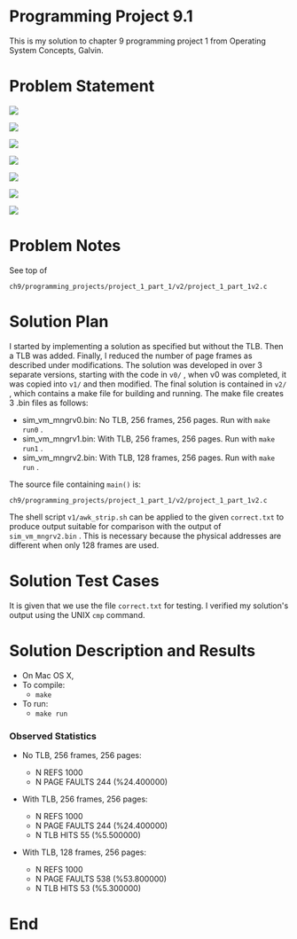 # Programming Project 9.1

This is my solution to chapter 9 programming project 1 from Operating System
Concepts, Galvin.

# Problem Statement

![](imgs/img0.png)

![](imgs/img1.png)

![](imgs/img2.png)

![](imgs/img3.png)

![](imgs/img4.png)

![](imgs/img5.png)

![](imgs/img6.png)

# Problem Notes

See top of

`ch9/programming_projects/project_1_part_1/v2/project_1_part_1v2.c`

# Solution Plan

I started by implementing a solution as specified but without the TLB. Then a
TLB was added. Finally, I reduced the number of page frames as described under
modifications. The solution was developed in over 3 separate versions, starting
with the code in `v0/` , when v0 was completed, it was copied into `v1/` and then
modified. The final solution is contained in `v2/` , which contains a make file
for building and running. The make file creates 3 .bin files as follows:

- sim_vm_mngrv0.bin: No TLB, 256 frames, 256 pages. Run with `make run0` .
- sim_vm_mngrv1.bin: With TLB, 256 frames, 256 pages. Run with `make run1` .
- sim_vm_mngrv2.bin: With TLB, 128 frames, 256 pages. Run with `make run` .

The source file containing `main()` is:

`ch9/programming_projects/project_1_part_1/v2/project_1_part_1v2.c`

The shell script `v1/awk_strip.sh` can be applied to the given `correct.txt` to
produce output suitable for comparison with the output of `sim_vm_mngrv2.bin` .
This is necessary because the physical addresses are different when only 128
frames are used.

# Solution Test Cases

It is given that we use the file `correct.txt` for testing. I verified my
solution's output using the UNIX `cmp` command.

# Solution Description and Results

* On Mac OS X,
* To compile:
    * `make`
* To run:
    * `make run`

### Observed Statistics

* No TLB, 256 frames, 256 pages:
  * N REFS 1000
  * N PAGE FAULTS 244 (%24.400000)

* With TLB, 256 frames, 256 pages:
  * N REFS 1000
  * N PAGE FAULTS 244 (%24.400000)
  * N TLB HITS 55 (%5.500000)

* With TLB, 128 frames, 256 pages:
  * N REFS 1000
  * N PAGE FAULTS 538 (%53.800000)
  * N TLB HITS 53 (%5.300000)

# End